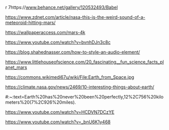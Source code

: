 r 7https://www.behance.net/gallery/120532493/Babel

https://www.zdnet.com/article/nasa-this-is-the-weird-sound-of-a-meteoroid-hitting-mars/

https://wallpaperaccess.com/mars-4k

https://www.youtube.com/watch?v=bvnhDJn3c8c

https://blog.shahednasser.com/how-to-style-an-audio-element/

https://www.littlehouseofscience.com/20_fascinating__fun_science_facts_planet_mars

https://commons.wikimedi67u/wiki/File:Earth_from_Space.jpg

https://climate.nasa.gov/news/2469/10-interesting-things-about-earth/

#:~:text=Earth%20has%20never%20been%20perfectly,12%2C756%20kilometers%20(7%2C926%20miles).

https://www.youtube.com/watch?v=HCDVN7DCzYE

https://www.youtube.com/watch?v=_bnU6K1y468
